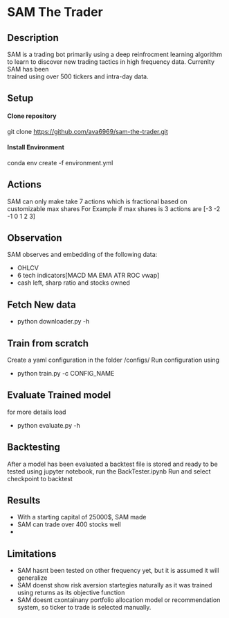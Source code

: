 # SAM The Trader
## Description
 SAM is a trading bot primarliy using a deep reinfrocment learning algorithm to learn to discover new trading tactics in high frequency data. Currenlty SAM has been     
 trained using over 500 tickers and intra-day data. 

## Setup
#### Clone repository
git clone https://github.com/ava6969/sam-the-trader.git

#### Install Environment
conda env create -f environment.yml

## Actions
 SAM can only make take 7 actions which is fractional based on customizable max shares 
 For Example
 if max shares is 3
 actions are [-3 -2 -1 0 1 2 3]
 
## Observation
SAM observes and embedding of the following data:
  - OHLCV
  - 6 tech indicators[MACD MA EMA ATR ROC vwap]
  - cash left, sharp ratio and stocks owned

## Fetch New data
 - python downloader.py -h
 
## Train from scratch
Create a yaml configuration in the folder /configs/
Run configuration using
- python train.py -c CONFIG_NAME

## Evaluate Trained model 
for more details load
- python evaluate.py -h

## Backtesting
After a model has been evaluated a backtest file is stored and ready to be tested
using jupyter notebook, run the BackTester.ipynb
Run and select checkpoint to backtest

## Results
- With a starting capital of 25000$, SAM made 
- SAM can trade over 400 stocks well
- 

## Limitations
- SAM hasnt been tested on other frequency yet, but it is assumed it will generalize
- SAM doenst show risk aversion startegies naturally as it was trained using returns as its objective function
- SAM doesnt cxontainany portfolio allocation model or recommendation system, so ticker to trade is selected manually.
